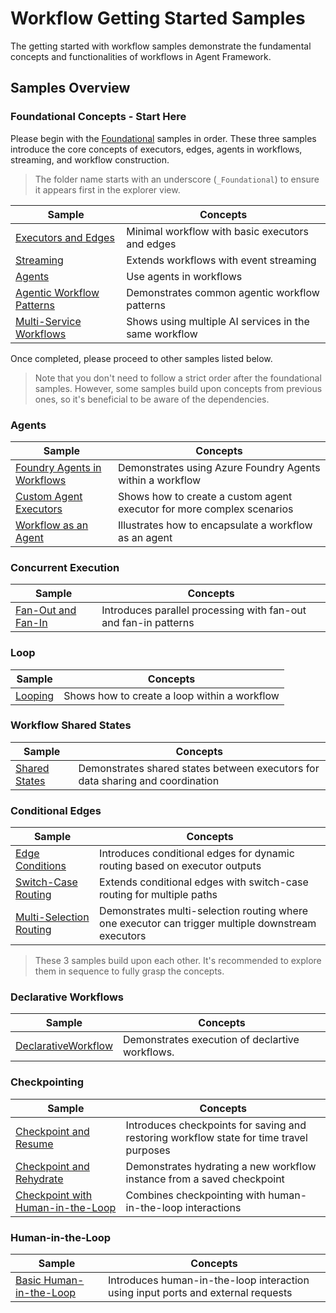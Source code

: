 # Workflow Getting Started Samples

The getting started with workflow samples demonstrate the fundamental concepts and functionalities of workflows in Agent Framework.

## Samples Overview

### Foundational Concepts - Start Here

Please begin with the [Foundational](./_Foundational) samples in order. These three samples introduce the core concepts of executors, edges, agents in workflows, streaming, and workflow construction.

> The folder name starts with an underscore (`_Foundational`) to ensure it appears first in the explorer view.

| Sample | Concepts |
|--------|----------|
| [Executors and Edges](./_Foundational/01_ExecutorsAndEdges) | Minimal workflow with basic executors and edges |
| [Streaming](./_Foundational/02_Streaming) | Extends workflows with event streaming |
| [Agents](./_Foundational/03_AgentsInWorkflows) | Use agents in workflows |
| [Agentic Workflow Patterns](./_Foundational/04_AgentWorkflowPatterns) | Demonstrates common agentic workflow patterns |
| [Multi-Service Workflows](./_Foundational/05_MultiModelService) | Shows using multiple AI services in the same workflow |

Once completed, please proceed to other samples listed below.

> Note that you don't need to follow a strict order after the foundational samples. However, some samples build upon concepts from previous ones, so it's beneficial to be aware of the dependencies.

### Agents

| Sample | Concepts |
|--------|----------|
| [Foundry Agents in Workflows](./Agents/FoundryAgent) | Demonstrates using Azure Foundry Agents within a workflow |
| [Custom Agent Executors](./Agents/CustomAgentExecutors) | Shows how to create a custom agent executor for more complex scenarios |
| [Workflow as an Agent](./Agents/WorkflowAsAgent) | Illustrates how to encapsulate a workflow as an agent |

### Concurrent Execution

| Sample | Concepts |
|--------|----------|
| [Fan-Out and Fan-In](./Concurrent) | Introduces parallel processing with fan-out and fan-in patterns |

### Loop

| Sample | Concepts |
|--------|----------|
| [Looping](./Loop) | Shows how to create a loop within a workflow |

### Workflow Shared States

| Sample | Concepts |
|--------|----------|
| [Shared States](./SharedStates) | Demonstrates shared states between executors for data sharing and coordination |

### Conditional Edges

| Sample | Concepts |
|--------|----------|
| [Edge Conditions](./ConditionalEdges/01_EdgeCondition) | Introduces conditional edges for dynamic routing based on executor outputs |
| [Switch-Case Routing](./ConditionalEdges/02_SwitchCase) | Extends conditional edges with switch-case routing for multiple paths |
| [Multi-Selection Routing](./ConditionalEdges/03_MultiSelection) | Demonstrates multi-selection routing where one executor can trigger multiple downstream executors |

> These 3 samples build upon each other. It's recommended to explore them in sequence to fully grasp the concepts.

### Declarative Workflows

| Sample | Concepts |
|--------|----------|
| [DeclarativeWorkflow](./DeclarativeWorkflow) | Demonstrates execution of declartive workflows. |

### Checkpointing

| Sample | Concepts |
|--------|----------|
| [Checkpoint and Resume](./Checkpoint/CheckpointAndResume) | Introduces checkpoints for saving and restoring workflow state for time travel purposes |
| [Checkpoint and Rehydrate](./Checkpoint/CheckpointAndRehydrate) | Demonstrates hydrating a new workflow instance from a saved checkpoint |
| [Checkpoint with Human-in-the-Loop](./Checkpoint/CheckpointWithHumanInTheLoop) | Combines checkpointing with human-in-the-loop interactions |

### Human-in-the-Loop

| Sample | Concepts |
|--------|----------|
| [Basic Human-in-the-Loop](./HumanInTheLoop/HumanIntheLoopBasic) | Introduces human-in-the-loop interaction using input ports and external requests |
